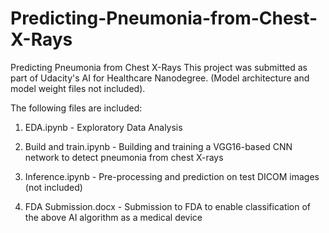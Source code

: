 # Predicting-Pneumonia-from-Chest-X-Rays
Predicting Pneumonia from Chest X-Rays
This project was submitted as part of Udacity's AI for Healthcare Nanodegree. 
(Model architecture and model weight files not included).

The following files are included:

1. EDA.ipynb - Exploratory Data Analysis

2. Build and train.ipynb - Building and training a VGG16-based CNN network to detect pneumonia from chest X-rays

3. Inference.ipynb - Pre-processing and prediction on test DICOM images (not included)

4. FDA Submission.docx - Submission to FDA to enable classification of the above AI algorithm as a medical device
